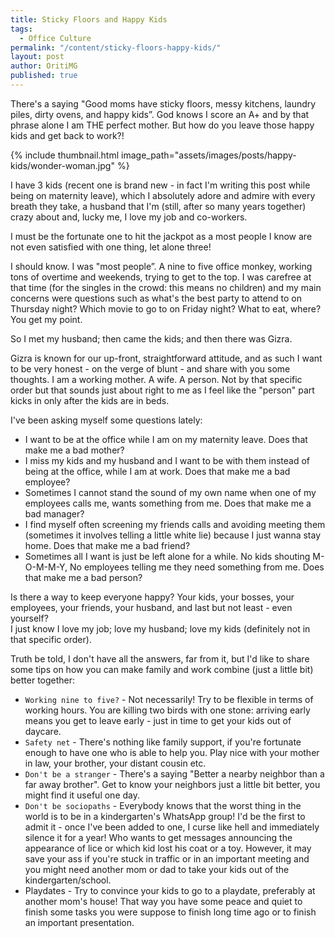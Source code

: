 ```yaml
---
title: Sticky Floors and Happy Kids
tags:
  - Office Culture
permalink: "/content/sticky-floors-happy-kids/"
layout: post
author: OritiMG
published: true
---
```





There's a saying "Good moms have sticky floors, messy kitchens, laundry piles, dirty ovens, and happy kids”. God knows I score an A+ and by that phrase alone I am THE perfect mother. But how do you leave those happy kids and get back to work?!

{% include thumbnail.html  image_path="assets/images/posts/happy-kids/wonder-woman.jpg" %}

I have 3 kids (recent one is brand new - in fact I'm writing this post while being on maternity leave), which I absolutely adore and admire with every breath they take, a husband that I'm (still, after so many years together) crazy about and, lucky me, I love my job and co-workers.

I must be the fortunate one to hit the jackpot as a most people I know are not even satisfied with one thing, let alone three!  

I should know. I was "most people”. A nine to five office monkey, working tons of overtime and weekends, trying to get to the top. I was carefree at that time (for the singles in the crowd: this means no children) and my main concerns were questions such as what's the best party to attend to on Thursday night? Which movie to go to on Friday night? What to eat, where? You get my point.

So I met my husband; then came the kids; and then there was Gizra.

Gizra is known for our up-front, straightforward attitude, and as such I want to be very honest - on the verge of blunt - and share with you some thoughts.
I am a working mother. A wife. A person. Not by that specific order but that sounds just about right to me as I feel like the "person" part kicks in only after the kids are in beds.

I've been asking myself some questions lately:

* I want to be at the office while I am on my maternity leave. Does that make me a bad mother?
* I miss my kids and my husband and I want to be with them instead of being at the office, while I am at work. Does that make me a bad employee?
* Sometimes I cannot stand the sound of my own name when one of my employees calls me, wants something from me. Does that make me a bad manager?
* I find myself often screening my friends calls and avoiding meeting them (sometimes it involves telling a little white lie) because I just wanna stay home. Does that make me a bad friend?
* Sometimes all I want is just be left alone for a while. No kids shouting M-O-M-M-Y, No employees telling me they need something from me. Does that make me a bad person?

Is there a way to keep everyone happy? Your kids, your bosses, your employees, your friends, your husband, and last but not least - even yourself?  
I just know I love my job; love my husband; love my kids (definitely not in that specific order).

Truth be told, I don't have all the answers, far from it, but I'd like to share some tips on how you can make family and work combine (just a little bit) better together:

* ``Working nine to five?`` - Not necessarily! Try to be flexible in terms of working hours. You are killing two birds with one stone: arriving early means you get to leave early - just in time to get your kids out of daycare.
* ``Safety net`` - There's nothing like family support, if you're fortunate enough to have one who is able to help you. Play nice with your mother in law, your brother, your distant cousin etc.
* ``Don't be a stranger`` - There's a saying "Better a nearby neighbor than a far away brother". Get to know your neighbors just a little bit better, you might find it useful one day.
* ``Don't be sociopaths`` - Everybody knows that the worst thing in the world is to be in a kindergarten's WhatsApp group! I'd be the first to admit it - once I've been added to one, I curse like hell and immediately silence it for a year! Who wants to get messages announcing the appearance of lice or which kid lost his coat or a toy. However, it may save your ass if you're stuck in traffic or in an important meeting and you might need another mom or dad to take your kids out of the kindergarten/school.
* Playdates - Try to convince your kids to go to a playdate, preferably at another mom's house! That way you have some peace and quiet to finish some tasks you were suppose to finish long time ago or to finish an important presentation.
